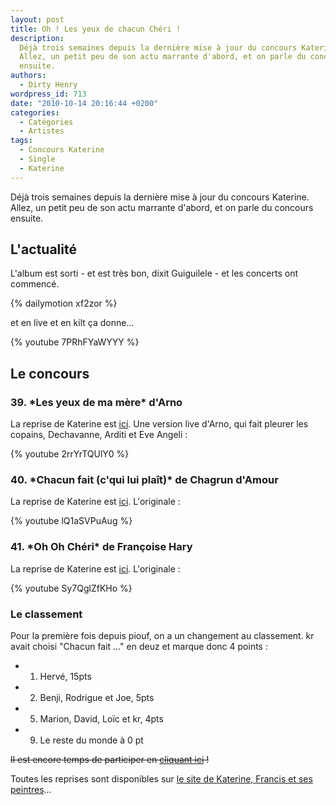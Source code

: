 ```yaml
---
layout: post
title: Oh ! Les yeux de chacun Chéri !
description:
  Déjà trois semaines depuis la dernière mise à jour du concours Katerine.
  Allez, un petit peu de son actu marrante d'abord, et on parle du concours
  ensuite.
authors:
  - Dirty Henry
wordpress_id: 713
date: "2010-10-14 20:16:44 +0200"
categories:
  - Catégories
  - Artistes
tags:
  - Concours Katerine
  - Single
  - Katerine
---
```


Déjà trois semaines depuis la dernière mise à jour du concours Katerine. Allez,
un petit peu de son actu marrante d'abord, et on parle du concours ensuite.

<h2>L'actualité</h2>

L'album est sorti - et est très bon, dixit Guiguilele - et les concerts ont
commencé.

{% dailymotion xf2zor %}

et en live et en kilt ça donne…

{% youtube 7PRhFYaWYYY %}

<h2>Le concours</h2>

<h3>39. *Les yeux de ma mère* d'Arno</h3>

La reprise de Katerine est
[ici](http://www.katerinefrancisetsespeintres.com/mere.html). Une version live
d'Arno, qui fait pleurer les copains, Dechavanne, Arditi et Eve Angeli :

{% youtube 2rrYrTQUlY0 %}

<h3>40. *Chacun fait (c'qui lui plaît)* de Chagrun d'Amour</h3>

La reprise de Katerine est
[ici](http://www.katerinefrancisetsespeintres.com/chacun.html). L'originale :

{% youtube lQ1aSVPuAug %}

<h3>41. *Oh Oh Chéri* de Françoise Hary</h3>

La reprise de Katerine est
[ici](http://www.katerinefrancisetsespeintres.com/cheri.html). L'originale :

{% youtube Sy7QglZfKHo %}

<h3>Le classement</h3>

Pour la première fois depuis piouf, on a un changement au classement. kr avait
choisi "Chacun fait …" en deuz et marque donc 4 points :

- 1. Hervé, 15pts
- 2. Benji, Rodrigue et Joe, 5pts
- 5. Marion, David, Loïc et kr, 4pts
- 9. Le reste du monde à 0 pt

<strike>Il est encore temps de participer en [cliquant ici](569) !</strike>

Toutes les reprises sont disponibles sur
[le site de Katerine, Francis et ses peintres](http://www.katerinefrancisetsespeintres.com/)…
